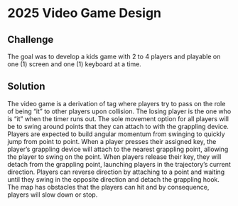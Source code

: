 # 2025 Video Game Design

## Challenge
The goal was to  develop a kids game with 2 to 4 players and playable on one (1) screen and one (1) keyboard at a time.

## Solution
The video game is a derivation of tag where players try to pass on the role of being “it” to other players upon collision. The losing player is the one who is “it” when the timer runs out. The sole movement option for all players will be to swing around points that they can attach to with the grappling device. Players are expected to build angular momentum from swinging to quickly jump from point to point. When a player presses their assigned key, the player’s grappling device will attach to the nearest grappling point, allowing the player to swing on the point. When players release their key, they will detach from the grappling point, launching players in the trajectory’s current direction. Players can reverse direction by attaching to a point and waiting until they swing in the opposite direction and detach the grappling hook. The map has obstacles that the players can hit and by consequence, players will slow down or stop.